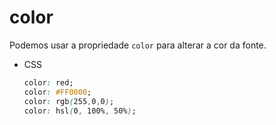 # color

Podemos usar a propriedade `color` para alterar a cor da fonte.

* CSS

    ```css
    color: red;
    color: #FF0000;
    color: rgb(255,0,0);
    color: hsl(0, 100%, 50%);
    ```
